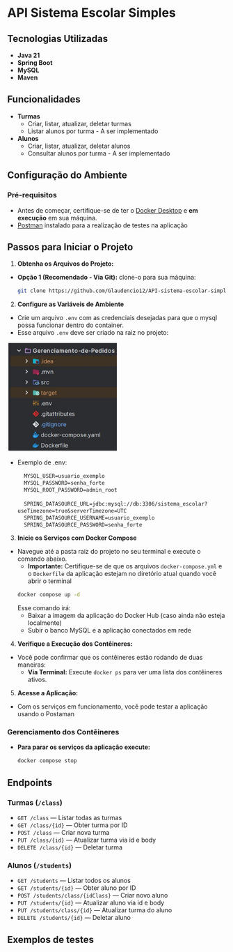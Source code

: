 # API Sistema Escolar Simples
## Tecnologias Utilizadas
* **Java 21**
* **Spring Boot**
* **MySQL**
* **Maven**

## Funcionalidades
* **Turmas**
  * Criar, listar, atualizar, deletar turmas
  * Listar alunos por turma - A ser implementado
* **Alunos**
  * Criar, listar, atualizar, deletar alunos
  * Consultar alunos por turma  - A ser implementado
    
## Configuração do Ambiente

### Pré-requisitos

* Antes de começar, certifique-se de ter o [Docker Desktop](https://www.docker.com/products/docker-desktop/) e **em execução** em sua máquina.
* [Postman](https://www.postman.com/downloads/) instalado para a realização de testes na aplicação
## Passos para Iniciar o Projeto

1.  **Obtenha os Arquivos do Projeto:**
  * **Opção 1 (Recomendado - Via Git):** clone-o para sua máquina:
      ```bash
      git clone https://github.com/Glaudencio12/API-sistema-escolar-simples
      ```
2. **Configure as Variáveis de Ambiente**
* Crie um arquivo `.env` com as credenciais desejadas para que o mysql possa funcionar dentro do container.
* Esse arquivo `.env` deve ser criado na raiz no projeto:

<img alt="img.png" src="img.png" height="250"/>

* Exemplo de .env:
  ```env
    MYSQL_USER=usuario_exemplo
    MYSQL_PASSWORD=senha_forte
    MYSQL_ROOT_PASSWORD=admin_root
    
    SPRING_DATASOURCE_URL=jdbc:mysql://db:3306/sistema_escolar?useTimezone=true&serverTimezone=UTC
    SPRING_DATASOURCE_USERNAME=usuario_exemplo
    SPRING_DATASOURCE_PASSWORD=senha_forte

  ```
3. **Inicie os Serviços com Docker Compose**
* Navegue até a pasta raiz do projeto no seu terminal e execute o comando abaixo.
    * **Importante:** Certifique-se de que os arquivos `docker-compose.yml` e o `Dockerfile` da aplicação estejam no diretório atual quando você abrir o terminal
   ```bash
   docker compose up -d
   ```
   Esse comando irá:
   * Baixar a imagem da aplicação do Docker Hub (caso ainda não esteja localmente)
   * Subir o banco MySQL e a aplicação conectados em rede


4.  **Verifique a Execução dos Contêineres:**
  * Você pode confirmar que os contêineres estão rodando de duas maneiras:
    * **Via Terminal:** Execute `docker ps` para ver uma lista dos contêineres ativos.

5.  **Acesse a Aplicação:**
  * Com os serviços em funcionamento, você pode testar a aplicação usando o Postaman

### Gerenciamento dos Contêineres

* **Para parar os serviços da aplicação execute:**
    ```bash
    docker compose stop
    ```
  
## Endpoints
### Turmas (`/class`)

* `GET /class` — Listar todas as turmas
* `GET /class/{id}` — Obter turma por ID
* `POST /class` — Criar nova turma
* `PUT /class/{id}` — Atualizar turma via id e body
* `DELETE /class/{id}` — Deletar turma

### Alunos (`/students`)

* `GET /students` — Listar todos os alunos
* `GET /students/{id}` — Obter aluno por ID
* `POST /students/class/{idClass}` — Criar novo aluno 
* `PUT /students/{id}` — Atualizar aluno via id e body
* `PUT /students/class/{id}` — Atualizar turma do aluno
* `DELETE /students/{id}` — Deletar aluno

## Exemplos de testes
